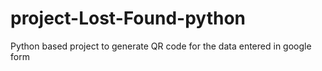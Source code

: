 # project-Lost-Found-python
Python based project to generate QR code for the data entered in google form
